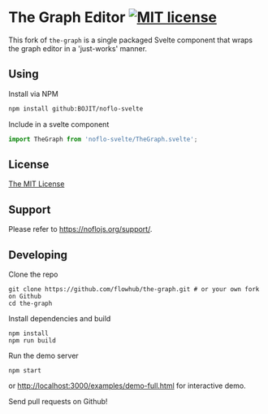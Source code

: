 The Graph Editor [![MIT license](http://img.shields.io/badge/License-MIT-brightgreen.svg)](#license)
================

This fork of `the-graph` is a single packaged Svelte component that wraps the
graph editor in a 'just-works' manner.

## Using

Install via NPM

```bash
npm install github:BOJIT/noflo-svelte
```

Include in a svelte component

```js
import TheGraph from 'noflo-svelte/TheGraph.svelte';
```

## License

[The MIT License](./LICENSE-MIT.txt)

## Support
Please refer to <https://noflojs.org/support/>.

## Developing

Clone the repo

    git clone https://github.com/flowhub/the-graph.git # or your own fork on Github
    cd the-graph

Install dependencies and build

    npm install
    npm run build

Run the demo server

    npm start

or <http://localhost:3000/examples/demo-full.html> for interactive demo.

Send pull requests on Github!

